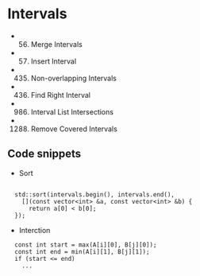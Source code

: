 # Intervals
- 56. Merge Intervals
- 57. Insert Interval
- 435. Non-overlapping Intervals
- 436. Find Right Interval
- 986. Interval List Intersections
- 1288. Remove Covered Intervals


## Code snippets
-  Sort
```

  std::sort(intervals.begin(), intervals.end(),
    [](const vector<int> &a, const vector<int> &b) {
      return a[0] < b[0];
  });

```
- Interction
```
  const int start = max(A[i][0], B[j][0]);
  const int end = min(A[i][1], B[j][1]);
  if (start <= end)
    ...
```
